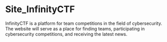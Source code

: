 # Site_InfinityCTF
InfinityCTF is a platform for team competitions in the field of cybersecurity. The website will serve as a place for finding teams, participating in cybersecurity competitions, and receiving the latest news.
